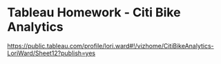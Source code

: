 # Tableau Homework - Citi Bike Analytics


https://public.tableau.com/profile/lori.ward#!/vizhome/CitiBikeAnalytics-LoriWard/Sheet12?publish=yes


